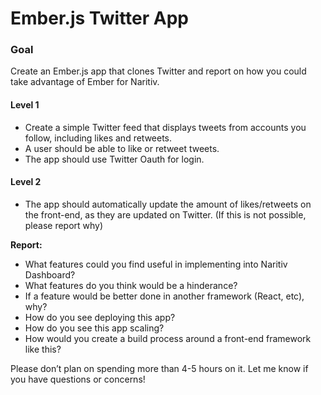 # Ember.js Twitter App

### Goal
Create an Ember.js app that clones Twitter and report on how you could take advantage of Ember for Naritiv.

#### Level 1
- Create a simple Twitter feed that displays tweets from accounts you follow, including likes and retweets.
- A user should be able to like or retweet tweets.
- The app should use Twitter Oauth for login.

#### Level 2
- The app should automatically update the amount of likes/retweets on the front-end, as they are updated on Twitter. (If this is not possible, please report why)

**Report:**
- What features could you find useful in implementing into Naritiv Dashboard?
- What features do you think would be a hinderance?
- If a feature would be better done in another framework (React, etc), why?
- How do you see deploying this app?
- How do you see this app scaling?
- How would you create a build process around a front-end framework like this?

Please don’t plan on spending more than 4-5 hours on it. Let me know if you have questions or concerns!